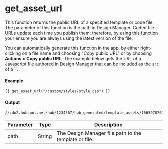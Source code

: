 # get_asset_url
This function returns the public URL of a specified template or code file. The parameter of this function is the path in Design Manager. Coded file URLs update each time you publish them; therefore, by using this function your ensure you are always using the latest version of the file.

You can automatically generate this function in the app, by either right-clicking on a file name and choosing "Copy public URL" or by choosing **Actions &gt; Copy public URL**. The example below gets the URL of a Javascript file authored in Design Manager that can be included as the `src` of a ``.

#### Example
```jinja2
{{ get_asset_url("/custom/styles/style.css") }} 
```

#### Output
```jinja2
//cdn2.hubspot.net/hub/1234567/hub_generated/template_assets/1565970767575/custom/styles/style.min.css
```

| Parameter | Type | Description | 
|  ------  |  ------  |  ------  | 
| path | String | The Design Manager file path to the template or file. | 


